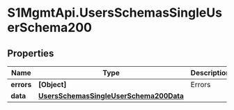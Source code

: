 # S1MgmtApi.UsersSchemasSingleUserSchema200

## Properties
Name | Type | Description | Notes
------------ | ------------- | ------------- | -------------
**errors** | **[Object]** | Errors | [optional] 
**data** | [**UsersSchemasSingleUserSchema200Data**](UsersSchemasSingleUserSchema200Data.md) |  | [optional] 


